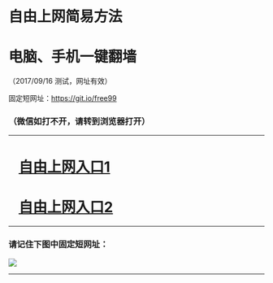 ﻿# 自由上网简易方法

# 电脑、手机一键翻墙

（2017/09/16 测试，网址有效）

固定短网址：https://git.io/free99

### （微信如打不开，请转到浏览器打开）


***





# &nbsp;&nbsp; <a href="http://ft2564210365.fwq-tz1003.online/fwqtz01.html?t=091600110774 " target="_blank">自由上网入口1</a>
# &nbsp;&nbsp; <a href="http://ft1827922639.fwq-tz1004.online/fwqtz02.html?t=091600125248 " target="_blank">自由上网入口2</a>
***

### 请记住下图中固定短网址：

<img src="https://s3-us-west-2.amazonaws.com/fwq-1001/yjfq-20170905okok.png" /> 


***


